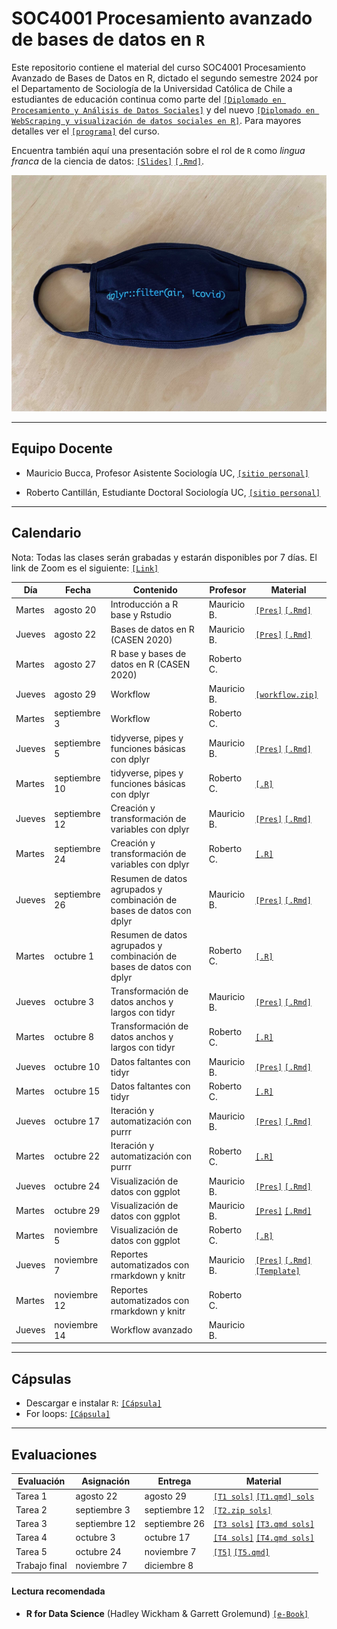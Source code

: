 # SOC4001 Procesamiento avanzado de bases de datos en `R`
Este repositorio contiene el material del curso SOC4001 Procesamiento Avanzado de Bases de Datos en R, dictado el segundo semestre 2024 por el Departamento de Sociología de la Universidad Católica de Chile a estudiantes de educación continua como parte del [`[Diplomado en Procesamiento y Análisis de Datos Sociales]`](https://educacioncontinua.uc.cl/41343-ficha-diplomado-en-procesamiento-y-analisis-de-datos-sociales) y del nuevo [`[Diplomado en WebScraping y visualización de datos sociales en R]`](https://educacioncontinua.uc.cl/programas/diplomado-en-webscraping-y-visualizacion-de-datos-sociales-en-r/). Para mayores detalles ver el [`[programa]`](files/syllabus_soc4001.pdf) del curso.

Encuentra también aquí una presentación sobre el rol de `R` como *lingua franca* de la ciencia de datos: [`[Slides]`](https://mebucca.github.io/dar_soc4001/slides/presentation/presentation#1) [`[.Rmd]`](slides/presentation/presentation.Rmd). 


![useR](files/ExP27umWgAAo6qT.jpg)


---
## Equipo Docente

- Mauricio Bucca, Profesor Asistente Sociología UC, [`[sitio personal]`](https://mebucca.github.io)

- Roberto Cantillán, Estudiante Doctoral Sociología UC, [`[sitio personal]`](https://rcantillan.rbind.io/)


---
## Calendario

Nota: Todas las clases serán grabadas y estarán disponibles por 7 días. El link de Zoom es el siguiente: [`[Link]`](https://puc.zoom.us/j/89233554492?pwd=LnXajNRNLCbKDhEr4jAE7WYtNoCqIb.1)


| Día    | Fecha          | Contenido                                                     | Profesor   | Material                                                                                                  |
|--------|----------------|---------------------------------------------------------------|------------|-----------------------------------------------------------------------------------------------------------|
| Martes | agosto 20       | Introducción a R base y Rstudio                               | Mauricio B.| [`[Pres]`](https://mebucca.github.io/dar_soc4001/slides/class_1/class_1#1) [`[.Rmd]`](slides/class_1/class_1.Rmd) |
| Jueves | agosto 22       | Bases de datos en R (CASEN 2020)                              | Mauricio B.| [`[Pres]`](https://mebucca.github.io/dar_soc4001/slides/class_2/class_2#1) [`[.Rmd]`](slides/class_2/class_2.Rmd)  |
| Martes | agosto 27       | R base y bases de datos en R (CASEN 2020)                     | Roberto C. |                                                                                                           |
| Jueves | agosto 29       | Workflow                                                      | Mauricio B.|  [`[workflow.zip]`](slides/class_4/workflow.zip) |                                                                                                         |
| Martes | septiembre 3    | Workflow                                                      | Roberto C. |                                                                                                           |
| Jueves | septiembre 5    | tidyverse, pipes y funciones básicas con dplyr                | Mauricio B.|                                                                    [`[Pres]`](https://mebucca.github.io/dar_soc4001/slides/class_5/class_5#1) [`[.Rmd]`](slides/class_5/class_5.Rmd) |
| Martes | septiembre 10   | tidyverse, pipes y funciones básicas con dplyr                | Roberto C. |                                                                    [`[.R]`](slides/class_5/class_5.R) |
| Jueves | septiembre 12   | Creación y transformación de variables con dplyr              | Mauricio B.|   [`[Pres]`](https://mebucca.github.io/dar_soc4001/slides/class_6/class_6#1) [`[.Rmd]`](slides/class_6/class_6.Rmd)                                                                                                       |
| Martes | septiembre 24   | Creación y transformación de variables con dplyr              | Roberto C. |  [`[.R]`](slides/class_6/class_6.R)                                                                                                          |
| Jueves | septiembre 26   | Resumen de datos agrupados y combinación de bases de datos con dplyr | Mauricio B.| [`[Pres]`](https://mebucca.github.io/dar_soc4001/slides/class_7/class_7#1) [`[.Rmd]`](slides/class_7/class_7.Rmd)                                                                                                          |
| Martes | octubre 1       | Resumen de datos agrupados y combinación de bases de datos con dplyr | Roberto C. | [`[.R]`](slides/class_7/class_7.R)                                                                                                       |
| Jueves | octubre 3       | Transformación de datos anchos y largos con tidyr            | Mauricio B.| [`[Pres]`](https://mebucca.github.io/dar_soc4001/slides/class_9/class_9#1) [`[.Rmd]`](slides/class_9/class_9.Rmd)                                                                                                          |
| Martes | octubre 8       | Transformación de datos anchos y largos con tidyr            | Roberto C. |  [`[.R]`](slides/class_9/class_9.R)                                                                                                           |
| Jueves | octubre 10      | Datos faltantes con tidyr                                    | Mauricio B.|  [`[Pres]`](https://mebucca.github.io/dar_soc4001/slides/class_10/class_10#1) [`[.Rmd]`](slides/class_10/class_10.Rmd)                                                                                                                           |
| Martes | octubre 15      | Datos faltantes con tidyr                                    | Roberto C. | [`[.R]`](slides/class_10/class_10.R)                                                                                                           |
| Jueves | octubre 17      | Iteración y automatización con purrr                         | Mauricio B.| [`[Pres]`](https://mebucca.github.io/dar_soc4001/slides/class_13/class_13#1) [`[.Rmd]`](slides/class_13/class_13.Rmd)                                                                                                           |
| Martes | octubre 22      | Iteración y automatización con purrr                         | Roberto C. | [`[.R]`](slides/class_13/class_13.R)                                                                                                           |
| Jueves | octubre 24      | Visualización de datos con ggplot                            | Mauricio B.| [`[Pres]`](https://mebucca.github.io/dar_soc4001/slides/class_11/class_11#1) [`[.Rmd]`](slides/class_11/class_11.Rmd)                                                                                                              |
| Martes | octubre 29      | Visualización de datos con ggplot                            | Mauricio B.| [`[Pres]`](https://mebucca.github.io/dar_soc4001/slides/class_12/class_12#1) [`[.Rmd]`](slides/class_12/class_12.Rmd)                                                                                                               |
| Martes | noviembre 5     | Visualización de datos con ggplot                            | Roberto C. | [`[.R]`](slides/class_12/class_12.R)                                                                                                            |
| Jueves | noviembre 7     | Reportes automatizados con rmarkdown y knitr                 | Mauricio B.| [`[Pres]`](https://mebucca.github.io/dar_soc4001/slides/class_15/class_15#1) [`[.Rmd]`](slides/class_15/class_15.Rmd)  [`[Template]`](slides/class_15/class_15_template.Rmd)                                                                                                             |
| Martes | noviembre 12    | Reportes automatizados con rmarkdown y knitr                 | Roberto C. |                                                                                                           |
| Jueves | noviembre 14    | Workflow avanzado                                            | Mauricio B.|                                                                                                           |

---
## Cápsulas

- Descargar e instalar `R`: [`[Cápsula]`](https://www.youtube.com/watch?v=805yKZSQaj8)
- For loops: [`[Cápsula]`](https://www.youtube.com/watch?v=Jg473dyiahY)


---
## Evaluaciones 

| Evaluación    | Asignación     | Entrega        | Material                             |
|---------------|----------------|----------------|--------------------------------------|
| Tarea 1       | agosto 22       | agosto 29       | [`[T1 sols]`](https://mebucca.github.io/dar_soc4001/homework/t_1_answers#1) [`[T1.qmd] sols`](homework/t_1_answers.qmd)          |
| Tarea 2       | septiembre 3    | septiembre 12   | [`[T2.zip sols]`](homework/t2_answers.zip)                                     |
| Tarea 3       | septiembre 12   | septiembre 26   | [`[T3 sols]`](https://mebucca.github.io/dar_soc4001/homework/t_3_answers#1) [`[T3.qmd sols]`](homework/t_3_answers.qmd)                                      |
| Tarea 4       | octubre 3       | octubre 17      | [`[T4 sols]`](https://mebucca.github.io/dar_soc4001/homework/t_4_answers#1) [`[T4.qmd sols]`](homework/t_4_answers.qmd)                                             |
| Tarea 5       | octubre 24      | noviembre 7     | [`[T5]`](https://mebucca.github.io/dar_soc4001/homework/t_5#1) [`[T5.qmd]`](homework/t_5.qmd)                                     |
| Trabajo final | noviembre 7     | diciembre 8     |                                      |




#### Lectura recomendada

- **R for Data Science** (Hadley Wickham & Garrett Grolemund) [`[e-Book]`](https://r4ds.had.co.nz/)



